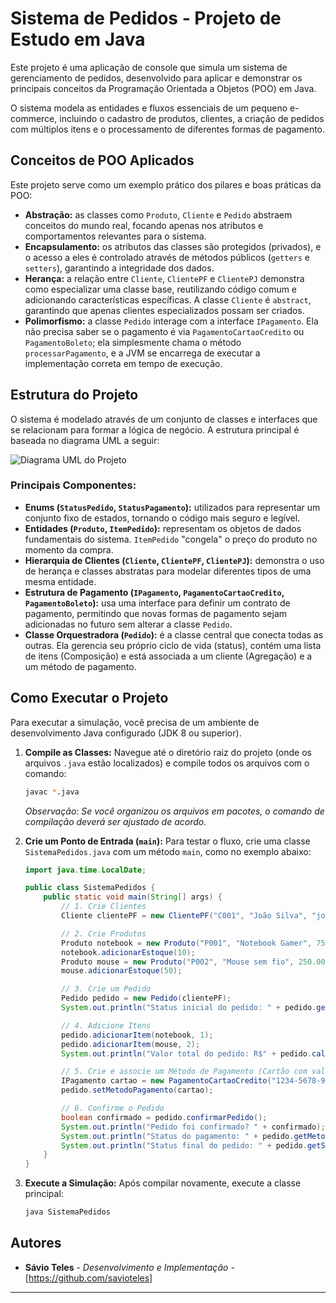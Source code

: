 # Sistema de Pedidos - Projeto de Estudo em Java

Este projeto é uma aplicação de console que simula um sistema de gerenciamento de pedidos, desenvolvido para aplicar e demonstrar os principais conceitos da Programação Orientada a Objetos (POO) em Java.

O sistema modela as entidades e fluxos essenciais de um pequeno e-commerce, incluindo o cadastro de produtos, clientes, a criação de pedidos com múltiplos itens e o processamento de diferentes formas de pagamento.

## Conceitos de POO Aplicados

Este projeto serve como um exemplo prático dos pilares e boas práticas da POO:

*   **Abstração:** as classes como `Produto`, `Cliente` e `Pedido` abstraem conceitos do mundo real, focando apenas nos atributos e comportamentos relevantes para o sistema.
*   **Encapsulamento:** os atributos das classes são protegidos (privados), e o acesso a eles é controlado através de métodos públicos (`getters` e `setters`), garantindo a integridade dos dados.
*   **Herança:** a relação entre `Cliente`, `ClientePF` e `ClientePJ` demonstra como especializar uma classe base, reutilizando código comum e adicionando características específicas. A classe `Cliente` é `abstract`, garantindo que apenas clientes especializados possam ser criados.
*   **Polimorfismo:** a classe `Pedido` interage com a interface `IPagamento`. Ela não precisa saber se o pagamento é via `PagamentoCartaoCredito` ou `PagamentoBoleto`; ela simplesmente chama o método `processarPagamento`, e a JVM se encarrega de executar a implementação correta em tempo de execução.

## Estrutura do Projeto

O sistema é modelado através de um conjunto de classes e interfaces que se relacionam para formar a lógica de negócio. A estrutura principal é baseada no diagrama UML a seguir:

![Diagrama UML do Projeto](https://turing.inf.ufg.br/pluginfile.php/196422/mod_assign/intro/tarefa%206%20%282%29.png)

### Principais Componentes:

*   **Enums (`StatusPedido`, `StatusPagamento`):** utilizados para representar um conjunto fixo de estados, tornando o código mais seguro e legível.
*   **Entidades (`Produto`, `ItemPedido`):** representam os objetos de dados fundamentais do sistema. `ItemPedido` "congela" o preço do produto no momento da compra.
*   **Hierarquia de Clientes (`Cliente`, `ClientePF`, `ClientePJ`):** demonstra o uso de herança e classes abstratas para modelar diferentes tipos de uma mesma entidade.
*   **Estrutura de Pagamento (`IPagamento`, `PagamentoCartaoCredito`, `PagamentoBoleto`):** usa uma interface para definir um contrato de pagamento, permitindo que novas formas de pagamento sejam adicionadas no futuro sem alterar a classe `Pedido`.
*   **Classe Orquestradora (`Pedido`):** é a classe central que conecta todas as outras. Ela gerencia seu próprio ciclo de vida (status), contém uma lista de itens (Composição) e está associada a um cliente (Agregação) e a um método de pagamento.

## Como Executar o Projeto

Para executar a simulação, você precisa de um ambiente de desenvolvimento Java configurado (JDK 8 ou superior).

1.  **Compile as Classes:**
    Navegue até o diretório raiz do projeto (onde os arquivos `.java` estão localizados) e compile todos os arquivos com o comando:
    ```bash
    javac *.java
    ```
    *Observação: Se você organizou os arquivos em pacotes, o comando de compilação deverá ser ajustado de acordo.*

2.  **Crie um Ponto de Entrada (`main`):**
    Para testar o fluxo, crie uma classe `SistemaPedidos.java` com um método `main`, como no exemplo abaixo:

    ```java
    import java.time.LocalDate;

    public class SistemaPedidos {
        public static void main(String[] args) {
            // 1. Crie Clientes
            Cliente clientePF = new ClientePF("C001", "João Silva", "joao@email.com", "11987654321", "123.456.789-00", LocalDate.of(1990, 5, 15));

            // 2. Crie Produtos
            Produto notebook = new Produto("P001", "Notebook Gamer", 7500.00, "Notebook de alta performance");
            notebook.adicionarEstoque(10);
            Produto mouse = new Produto("P002", "Mouse sem fio", 250.00, "Mouse ergonômico");
            mouse.adicionarEstoque(50);

            // 3. Crie um Pedido
            Pedido pedido = new Pedido(clientePF);
            System.out.println("Status inicial do pedido: " + pedido.getStatusPedido());

            // 4. Adicione Itens
            pedido.adicionarItem(notebook, 1);
            pedido.adicionarItem(mouse, 2);
            System.out.println("Valor total do pedido: R$" + pedido.calcularTotal());

            // 5. Crie e associe um Método de Pagamento (Cartão com valor que será aprovado)
            IPagamento cartao = new PagamentoCartaoCredito("1234-5678-9012-3456", "Joao F Silva", LocalDate.now().plusYears(3));
            pedido.setMetodoPagamento(cartao);

            // 6. Confirme o Pedido
            boolean confirmado = pedido.confirmarPedido();
            System.out.println("Pedido foi confirmado? " + confirmado);
            System.out.println("Status do pagamento: " + pedido.getMetodoPagamento().getStatus());
            System.out.println("Status final do pedido: " + pedido.getStatusPedido());
        }
    }
    ```

3.  **Execute a Simulação:**
    Após compilar novamente, execute a classe principal:
    ```bash
    java SistemaPedidos
    ```

## Autores

*   **Sávio Teles** - *Desenvolvimento e Implementação* - [https://github.com/savioteles]

---
